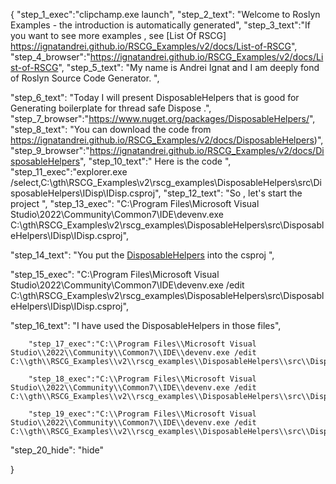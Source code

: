 {
    "step_1_exec":"clipchamp.exe launch",
    "step_2_text": "Welcome to Roslyn Examples - the introduction is automatically generated",
    "step_3_text":"If you want to see more examples , see  [List Of RSCG] https://ignatandrei.github.io/RSCG_Examples/v2/docs/List-of-RSCG",
    "step_4_browser":"https://ignatandrei.github.io/RSCG_Examples/v2/docs/List-of-RSCG",
    "step_5_text": "My name is Andrei Ignat and I am deeply fond of Roslyn Source Code Generator. ",

"step_6_text": "Today I will present DisposableHelpers  that is good for Generating boilerplate for thread safe Dispose .",
"step_7_browser":"https://www.nuget.org/packages/DisposableHelpers/",
"step_8_text": "You can download the code from https://ignatandrei.github.io/RSCG_Examples/v2/docs/DisposableHelpers)",
"step_9_browser":"https://ignatandrei.github.io/RSCG_Examples/v2/docs/DisposableHelpers",
"step_10_text":" Here is the code ",
"step_11_exec":"explorer.exe /select,C:\\gth\\RSCG_Examples\\v2\\rscg_examples\\DisposableHelpers\\src\\DisposableHelpers\\IDisp\\IDisp.csproj",
"step_12_text": "So , let's start the project ",
"step_13_exec": "C:\\Program Files\\Microsoft Visual Studio\\2022\\Community\\Common7\\IDE\\devenv.exe C:\\gth\\RSCG_Examples\\v2\\rscg_examples\\DisposableHelpers\\src\\DisposableHelpers\\IDisp\\IDisp.csproj",

"step_14_text": "You put the  [DisposableHelpers](https://www.nuget.org/packages/DisposableHelpers/) into the csproj ",

"step_15_exec": "C:\\Program Files\\Microsoft Visual Studio\\2022\\Community\\Common7\\IDE\\devenv.exe /edit C:\\gth\\RSCG_Examples\\v2\\rscg_examples\\DisposableHelpers\\src\\DisposableHelpers\\IDisp\\IDisp.csproj",

"step_16_text": "I have used the DisposableHelpers in those files",


        "step_17_exec":"C:\\Program Files\\Microsoft Visual Studio\\2022\\Community\\Common7\\IDE\\devenv.exe /edit C:\\gth\\RSCG_Examples\\v2\\rscg_examples\\DisposableHelpers\\src\\DisposableHelpers\\IDisp\\ConnectionDB.cs",
    
        "step_18_exec":"C:\\Program Files\\Microsoft Visual Studio\\2022\\Community\\Common7\\IDE\\devenv.exe /edit C:\\gth\\RSCG_Examples\\v2\\rscg_examples\\DisposableHelpers\\src\\DisposableHelpers\\IDisp\\DALDB.cs",
    
        "step_19_exec":"C:\\Program Files\\Microsoft Visual Studio\\2022\\Community\\Common7\\IDE\\devenv.exe /edit C:\\gth\\RSCG_Examples\\v2\\rscg_examples\\DisposableHelpers\\src\\DisposableHelpers\\IDisp\\Program.cs",
    
"step_20_hide": "hide"


}